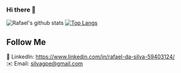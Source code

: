 ### Hi there 👋

![Rafael's github stats](https://github-readme-stats.vercel.app/api?username=silvagpe&show_icons=true&theme=dracula)
[![Top Langs](https://github-readme-stats.vercel.app/api/top-langs/?username=silvagpe&theme=dracula)](https://github.com/anuraghazra/github-readme-stats)


## Follow Me
💼 LinkedIn: https://www.linkedin.com/in/rafael-da-silva-59403124/<br/>
✉️ Email: silvagpe@gmail.com


<!--
**silvagpe/silvagpe** is a ✨ _special_ ✨ repository because its `README.md` (this file) appears on your GitHub profile.



Here are some ideas to get you started:

- 🔭 I’m currently working on ...
- 🌱 I’m currently learning ...
- 👯 I’m looking to collaborate on ...
- 🤔 I’m looking for help with ...
- 💬 Ask me about ...
- 📫 How to reach me: ...
- 😄 Pronouns: ...
- ⚡ Fun fact: ...
-->
